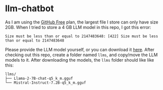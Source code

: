 # llm-chatbot

As I am using the [GitHub Free](https://docs.github.com/en/repositories/working-with-files/managing-large-files/about-git-large-file-storage) plan, the largest file I store can only have size 2GB.
When I tried to store a 4 GB LLM model in this repo, I got this error:
```
Size must be less than or equal to 2147483648: [422] Size must be less than or equal to 2147483648
```
Please provide the LLM model yourself, or you can download it [here](https://drive.google.com/drive/folders/1cvIeDSwH1IzN7ouvwmb1vgg6UTcJIBdq?usp=drive_link).
After checking out this repo, create a folder named `llms`, and copy/move the LLM models to it.
After downloading the models, the `llms` folder should like like this:
```
llms/
├── Llama-2-7B-chat-q5_k_m.gguf
└── Mistral-Instruct-7.2B-q5_k_m.gguf
```